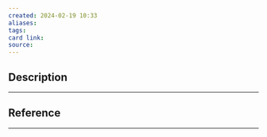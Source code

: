 ```yaml
---
created: 2024-02-19 10:33
aliases: 
tags: 
card link: 
source:
---
```

## Description
---





## Reference
---





